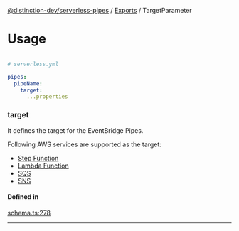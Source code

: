 [@distinction-dev/serverless-pipes](../README.md) / [Exports](parameters.md) / TargetParameter

# Usage
```yaml

# serverless.yml

pipes:
  pipeName:
    target:
      ...properties
```


### target



It defines the target for the EventBridge Pipes.

Following AWS services are supported as the target:
 
 - [Step Function](StepFunctionTargetParameters.md)
 - [Lambda Function](LambdaFunctionTargetParameters.md)
 - [SQS](SQSTargetParameters.md)
 - [SNS](SNSTargetParameters.md)


#### Defined in

[schema.ts:278](https://github.com/distinction-dev/serverless-pipes/blob/adc1ce1b20b719d2e58f62a01c813e4ef9c57a5c/src/schema.ts#L278)


---
